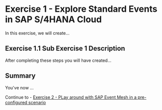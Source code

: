 # Exercise 1 - Explore Standard Events in SAP S/4HANA Cloud

In this exercise, we will create...

## Exercise 1.1 Sub Exercise 1 Description

After completing these steps you will have created...


## Summary

You've now ...

Continue to - [Exercise 2 - PLay around with SAP Event Mesh in a pre-configured scenario](../ex2/README.md)


